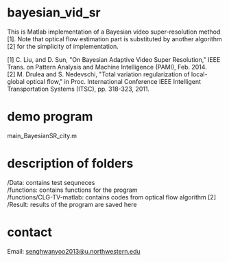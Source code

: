 # bayesian_vid_sr
This is Matlab implementation of a Bayesian video super-resolution method [1]. Note that optical flow estimation part is substituted by another algorithm [2] for the simplicity of implementation.

[1] C. Liu, and D. Sun, "On Bayesian Adaptive Video Super Resolution," IEEE Trans. on Pattern Analysis and Machine Intelligence (PAMI), Feb. 2014. <br>
[2] M. Drulea and S. Nedevschi, "Total variation regularization of local-global optical flow," in Proc. International Conference IEEE Intelligent Transportation Systems (ITSC), pp. 318-323, 2011.

# demo program
main_BayesianSR_city.m

# description of folders
/Data: contains test sequneces <br>
/functions: contains functions for the program <br>
/functions/CLG-TV-matlab: contains codes from optical flow algorithm [2] <br>
/Result: results of the program are saved here 

# contact
Email: senghwanyoo2013@u.northwestern.edu
